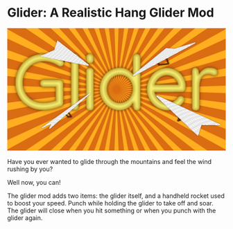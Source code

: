 # Glider: A Realistic Hang Glider Mod

![Screenshot](screenshot.png)

Have you ever wanted to glide through the mountains and feel the wind rushing by you?

Well now, you can!

The glider mod adds two items: the glider itself, and a handheld rocket used to boost your speed. 
Punch while holding the glider to take off and soar. 
The glider will close when you hit something or when you punch with the glider again.